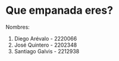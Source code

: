 # Que empanada eres?
Nombres:
1. Diego Arévalo - 2220066
2. José Quintero - 2202348
3. Santiago Galvis - 2212938
